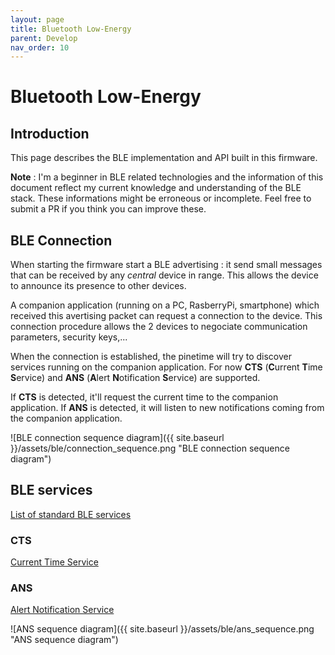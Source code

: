 ```yaml
---
layout: page
title: Bluetooth Low-Energy
parent: Develop
nav_order: 10
---
```


# Bluetooth Low-Energy
## Introduction
This page describes the BLE implementation and API built in this firmware.

**Note** : I'm a beginner in BLE related technologies and the information of this document reflect my current knowledge and understanding of the BLE stack. These informations might be erroneous or incomplete. Feel free to submit a PR if you think you can improve these.  

## BLE Connection
When starting the firmware start a BLE advertising : it send small messages that can be received by any *central* device in range. This allows the device to announce its presence to other devices.

A companion application (running on a PC, RasberryPi, smartphone) which received this avertising packet can request a connection to the device. This connection procedure allows the 2 devices to negociate communication parameters, security keys,...

When the connection is established, the pinetime will try to discover services running on the companion application. For now **CTS** (**C**urrent **T**ime **S**ervice) and **ANS** (**A**lert **N**otification **S**ervice) are supported.

If **CTS** is detected, it'll request the current time to the companion application. If **ANS** is detected, it will listen to new notifications coming from the companion application.

![BLE connection sequence diagram]({{ site.baseurl }}/assets/ble/connection_sequence.png "BLE connection sequence diagram")

## BLE services
[List of standard BLE services](https://www.bluetooth.com/specifications/gatt/services/)

### CTS
[Current Time Service](https://www.bluetooth.com/wp-content/uploads/Sitecore-Media-Library/Gatt/Xml/Services/org.bluetooth.service.current_time.xml)

### ANS
[Alert Notification Service](https://www.bluetooth.com/wp-content/uploads/Sitecore-Media-Library/Gatt/Xml/Services/org.bluetooth.service.alert_notification.xml)

![ANS sequence diagram]({{ site.baseurl }}/assets/ble/ans_sequence.png "ANS sequence diagram")
